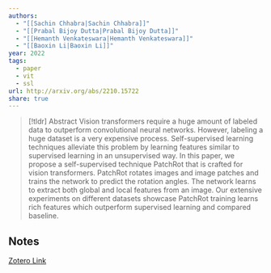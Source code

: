 ```yaml
---
authors:
  - "[[Sachin Chhabra|Sachin Chhabra]]"
  - "[[Prabal Bijoy Dutta|Prabal Bijoy Dutta]]"
  - "[[Hemanth Venkateswara|Hemanth Venkateswara]]"
  - "[[Baoxin Li|Baoxin Li]]"
year: 2022
tags:
  - paper
  - vit
  - ssl
url: http://arxiv.org/abs/2210.15722
share: true
---
```



> [!tldr] Abstract
> Vision transformers require a huge amount of labeled data to outperform convolutional neural networks. However, labeling a huge dataset is a very expensive process. Self-supervised learning techniques alleviate this problem by learning features similar to supervised learning in an unsupervised way. In this paper, we propose a self-supervised technique PatchRot that is crafted for vision transformers. PatchRot rotates images and image patches and trains the network to predict the rotation angles. The network learns to extract both global and local features from an image. Our extensive experiments on different datasets showcase PatchRot training learns rich features which outperform supervised learning and compared baseline.



## Notes

[Zotero Link](zotero://select/library/items/7P8ADBLC)


